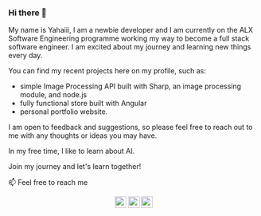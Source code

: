 ### Hi there 👋

My name is Yahaiii, I am a newbie developer and I am currently on the ALX Software Engineering programme working my way to become a full stack software engineer. I am excited about my journey and learning new things every day.

You can find my recent projects here on my profile, such as:
- simple Image Processing API built with Sharp, an image processing module, and node.js
- fully functional store built with Angular
- personal portfolio website.

I am open to feedback and suggestions, so please feel free to reach out to me with any thoughts or ideas you may have. 

In my free time, I like to learn about AI.

Join my journey and let's learn together!

 📫 Feel free to reach me
 
<p align="center"> <a href="https://www.linkedin.com/in/yahayaaluke/"><img src="https://img.shields.io/badge/linkedin-%230077B5.svg?&style=for-the-badge&logo=linkedin&logoColor=white" height=23></a> <a href="mailto:yahayaaluke@gmail.com"><img src="https://img.shields.io/badge/Gmail-D14836?style=for-the-badge&logo=gmail&logoColor=white" height=23></a> <a href="https://wa.link/1yxxel"><img src="https://img.shields.io/badge/WhatsApp-25D366?style=for-the-badge&logo=whatsapp&logoColor=white" height=23></a> 

<!--
**yahaiii/Yahaiii** is a ✨ _special_ ✨ repository because its `README.md` (this file) appears on your GitHub profile.

Here are some ideas to get you started:

- 🔭 I’m currently working on ...
- 🌱 I’m currently learning ...
- 👯 I’m looking to collaborate on ...
- 🤔 I’m looking for help with ...
- 💬 Ask me about ...
- 📫 How to reach me: ...
- 😄 Pronouns: ...
- ⚡ Fun fact: ...
-->
